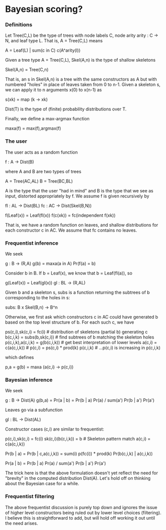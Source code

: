 Bayesian scoring?
=================

### Definitions

Let Tree(C,L) be the type of trees with node labels C, node arity
arity : C -> N, and leaf type L.  That is, A = Tree(C,L) means

  A = Leaf(L) | sum(c in C) c(A^arity(l))

Given a tree type A = Tree(C,L), Skel(A,n) is the type of shallow skeletons

  Skel(A,n) = Tree(C,n)

That is, an s in Skel(A,n) is a tree with the same constructors as
A but with numbered "holes" in place of leaves taken from 0 to n-1.
Given a skeleton s, we can apply it to n arguments x(0) to x(n-1) as

  s(xk) = map (k -> xk)

Dist(T) is the type of (finite) probability distributions over T.

Finally, we define a max-argmax function

  maxa(f) = max(f),argmax(f)

### The user

The user acts as a random function

  f : A -> Dist(B)

where A and B are two types of trees

  A = Tree(AC,AL)
  B = Tree(BC,BL)

A is the type that the user "had in mind" and B is the type that we
see as input, distorted appropriately by f.  We assume f is given
recursively by

  fl : AL -> Dist(BL)
  fc : AC -> Dist(Skel(B,N))

  f(Leaf(x)) = Leaf(fl(x))
  f(c(xk)) = fc(independent f(xk))

That is, we have a random function on leaves, and shallow distributions
for each constructor c in AC.  We assume that fc contains no leaves.


### Frequentist inference

We seek

  g : B -> (R,A)
  g(b) = maxa(a in A) Pr(f(a) = b)

Consider b in B.  If b = Leaf(x), we know that b = Leaf(fl(a)), so

  g(Leaf(x)) = Leaf(gl(x))
  gl : BL -> (R,AL)

Given b and a skeleton s, subs is a function returning the subtrees of b 
corresponding to the holes in s:

  subs: B x Skel(B,n) -> B^n

Otherwise, we first ask which constructors c in AC could have generated
b based on the top level structure of b.  For each such c, we have

  ps(c,i),sk(c,i) = fc(i)               # distribution of skeletons (partial b) generating c
  b(c,i,k) = subs(b,sk(c,i))            # find subtrees of b matching the skeleton holes
  p(c,i,k),a(c,i,k) = g(b(c,i,k))       # get best interpretation of lower levels
  a(c,i) = c(a(c,i,k))                  #
  p(c,i) = ps(c,i) * prod(k) p(c,i,k)   # ...p(c,i) is increasing in p(c,i,k)

which defines

  p,a = g(b) = maxa (a(c,i) -> p(c,i))


### Bayesian inference

We seek

  g : B -> Dist(A)
  g(b,a) = Pr(a | b) = Pr(b | a) Pr(a) / sum(a') Pr(b | a') Pr(a')

Leaves go via a subfunction

  gl : BL -> Dist(AL)

Constructor cases (c,i) are similar to frequentist:

  p(c,i),sk(c,i) = fc(i)
  sk(c,i)(b(c,i,k)) = b   # Skeleton pattern match
  a(c,i) = c(a(c,i,k))

  Pr(b | a) = Pr(b | c,a(c,i,k)) = sum(i) p(fc(i)) * prod(k) Pr(b(c,i,k) | a(c,i,k))

  Pr(a | b) = Pr(b | a) Pr(a) / sum(a') Pr(b | a') Pr(a')

The trick here is that the above formulation doesn't yet reflect the need for
"brevity" in the computed distribution Dist(A).  Let's hold off on thinking about
the Bayesian case for a while.


### Frequentist filtering

The above frequentist discussion is purely top down and ignores the issue of higher
level constructors being ruled out by lower level choices (filtering).  I believe
this is straightforward to add, but will hold off working it out until the need
arises.
